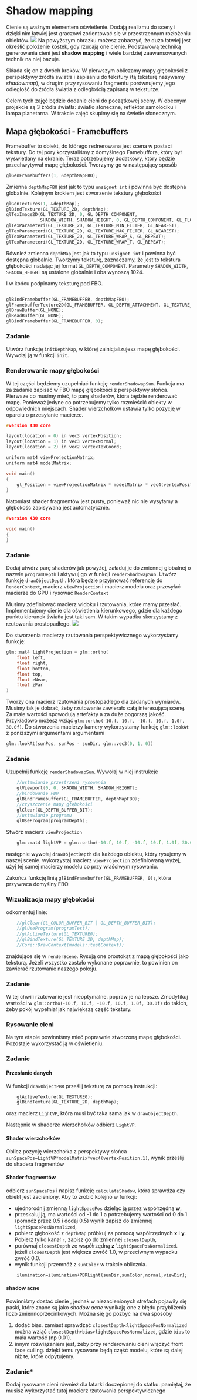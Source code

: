 # Shadow mapping
Cienie są ważnym elementem oświetlenie. Dodają realizmu do sceny i dzięki nim łatwiej jest graczowi zorientować się w przestrzennym rozłożeniu obiektów. 
![](./img/shadows1.bmp)
Na powyższym obrazku możesz zobaczyć, że dużo łatwiej jest okreśłić położenie kostek, gdy rzucają one cienie. Podstawową techniką generowania cieni jest **shadow mapping** i wiele bardziej zaawansowanych technik na niej bazuje. 

Składa się on z dwóch kroków. W pierwszym obliczamy mapy głębokości z perspektywy źródła światła i zapisaniu do tekstury (tą teksturę nazywamy *shadowmap*), w drugim przy rysowaniu fragmentu porównujemy jego odległość do źródła światła z odległością zapisaną w teksturze. 

Celem tych zajęć będzie dodanie cieni do początkowej sceny. W obecnym projekcie są 3 źródła światła: światło słoneczne, reflektor samolociku i lampa planetarna. W trakcie zajęć skupimy się na świetle słonecznym. 

## Mapa głębokości - Framebuffers
Framebuffer to obiekt, do którego rednerowana jest scena w postaci tekstury. Do tej pory korzystaliśmy z domyślnego Famebuffora, który był wyświetlany na ekranie. Teraz potrzebujemy dodatkowy, który będzie przechwytywał mapę głębokości. Tworzymy go w następujący sposób

```C++
glGenFramebuffers(1, &depthMapFBO);  
```
Zmienna `depthMapFBO` jest jak to typu `unsignet int` i powinna być dostępna globalnie. Kolejnym krokiem jest stworzenie tekstury głębokości
```C++
glGenTextures(1, &depthMap);
glBindTexture(GL_TEXTURE_2D, depthMap);
glTexImage2D(GL_TEXTURE_2D, 0, GL_DEPTH_COMPONENT, 
             SHADOW_WIDTH, SHADOW_HEIGHT, 0, GL_DEPTH_COMPONENT, GL_FLOAT, NULL);
glTexParameteri(GL_TEXTURE_2D, GL_TEXTURE_MIN_FILTER, GL_NEAREST);
glTexParameteri(GL_TEXTURE_2D, GL_TEXTURE_MAG_FILTER, GL_NEAREST);
glTexParameteri(GL_TEXTURE_2D, GL_TEXTURE_WRAP_S, GL_REPEAT); 
glTexParameteri(GL_TEXTURE_2D, GL_TEXTURE_WRAP_T, GL_REPEAT);  
```
Również zmienna `depthMap` jest jak to typu `unsignet int` i powinna być dostępna globalnie. 
Tworzymy teksturę, zaznaczamy, że jest to tekstura głębokości nadając jej format `GL_DEPTH_COMPONENT`. Parametry `SHADOW_WIDTH`, `SHADOW_HEIGHT` są ustalone globalnie i oba wynoszą 1024.

I w końcu podpinamy teksturę pod FBO. 
```C++

glBindFramebuffer(GL_FRAMEBUFFER, depthMapFBO);
glFramebufferTexture2D(GL_FRAMEBUFFER, GL_DEPTH_ATTACHMENT, GL_TEXTURE_2D, depthMap, 0);
glDrawBuffer(GL_NONE);
glReadBuffer(GL_NONE);
glBindFramebuffer(GL_FRAMEBUFFER, 0);  
```

### Zadanie 
Utwórz funkcję `initDepthMap`, w której zainicjalizujesz mapę głębokości. Wywołaj ją w funkcji `init`.  

### Renderowanie mapy głębokości

W tej części będziemy uzupełniać funkcję `renderShadowapSun`. Funkcja ma za zadanie zapisać w FBO mapę głębokości z perspektywy słońca. 
Pierwsze co musimy mieć, to parę shaderów, która będzie renderować mapę. Ponieważ jedyne co potrzebujemy tylko rozmieścić obiekty w odpowiednich miejscach.
Shader wierzchołków ustawia tylko pozycję w oparciu o przesyłanie macierze.
```C++
#version 430 core

layout(location = 0) in vec3 vertexPosition;
layout(location = 1) in vec3 vertexNormal;
layout(location = 2) in vec2 vertexTexCoord;

uniform mat4 viewProjectionMatrix;
uniform mat4 modelMatrix;

void main()
{
	gl_Position = viewProjectionMatrix * modelMatrix * vec4(vertexPosition, 1.0);
}
```
Natomiast shader fragmentów jest pusty, ponieważ nic nie wysyłamy a głębokość zapisywana jest automatycznie.
```C++
#version 430 core

void main()
{             
}  
```
### Zadanie
Dodaj utwórz parę shaderów jak powyżej, załaduj je do zmiennej globalnej o nazwie `programDepth` i aktywuj go w funkcji `renderShadowapSun`. Utwórz funkcję `drawObjectDepth`. która będzie przyjmować referencję do `RenderContext`, macierz `viewProjection` i macierz modelu oraz przesyłać macierze do GPU i rysować `RenderContext` 

Musimy zdefiniować macierz widoku i rzutowania, które mamy przesłać. Implementujemy cienie dla oświetlenia kierunkowego, gdzie dla każdego punktu kierunek światła jest taki sam. W takim wypadku skorzystamy z rzutowania prostopadłego. 
![](./img/shadow_mapping_projection.png)

Do stworzenia macierzy rzutowania perspektywicznego wykorzystamy funkcję:
```C++
glm::mat4 lightProjection = glm::ortho(
	float left,
	float right,
	float bottom,
	float top,
	float zNear,
	float zFar
)
```
Tworzy ona macierz rzutowania prostopadłego dla zadanych wymiarów. Musimy tak je dobrać, żeby rzutowanie zawierało całą interesującą scenę. Za małe wartości spowodują artefakty a za duże pogorszą jakość. Przykładowo możesz wziąć `glm::ortho(-10.f, 10.f, -10.f, 10.f, 1.0f, 30.0f)`.
Do stworzenia macierzy kamery wykorzystamy funkcję `glm::lookAt` z poniższymi argumentami argumentami
```C++
glm::lookAt(sunPos, sunPos - sunDir, glm::vec3(0, 1, 0))
```
### Zadanie 
Uzupełnij funkcję `renderShadowapSun`. Wywołaj w niej instrukcje
```C++
	//ustawianie przestrzeni rysowania 
	glViewport(0, 0, SHADOW_WIDTH, SHADOW_HEIGHT);
	//bindowanie FBO
	glBindFramebuffer(GL_FRAMEBUFFER, depthMapFBO);
	//czyszczenie mapy głębokości 
	glClear(GL_DEPTH_BUFFER_BIT);
	//ustawianie programu
	glUseProgram(programDepth);
```
Stwórz macierz `viewProjection`
```C++
	glm::mat4 lightVP = glm::ortho(-10.f, 10.f, -10.f, 10.f, 1.0f, 30.0f) * glm::lookAt(sunPos, sunPos - sunDir, glm::vec3(0, 1, 0));
```
następnie wywołaj `drawObjectDepth` dla każdego obiektu, który rysujemy w naszej scenie. wykorzystaj macierz `viewProjection` zdefiniowaną wyżej, użyj tej samej macierzy modelu co przy właściwym rysowaniu.

Zakończ funkcję linią `glBindFramebuffer(GL_FRAMEBUFFER, 0);`, która przywraca domyślny FBO.

### Wizualizacja mapy głębokości
odkomentuj linie:
```C++
	//glClear(GL_COLOR_BUFFER_BIT | GL_DEPTH_BUFFER_BIT);
	//glUseProgram(programTest);
	//glActiveTexture(GL_TEXTURE0);
	//glBindTexture(GL_TEXTURE_2D, depthMap);
	//Core::DrawContext(models::testContext);
```
znajdujące się w `renderScene`. Rysują one prostokąt z mapą głębokości jako teksturą. Jeżeli wszystko zostało wykonane poprawnie, to powinien on zawierać rzutowanie naszego pokoju. 

### Zadanie 
W tej chwili rzutowanie jest nieoptymalne. popraw je na lepsze. Zmodyfikuj wartości w `glm::ortho(-10.f, 10.f, -10.f, 10.f, 1.0f, 30.0f)` do takich, żeby pokój wypełniał jak największą część tekstury.

### Rysowanie cieni
Na tym etapie powinniśmy mieć poprawnie stworzoną mapę głębokości. Pozostaje wykorzystać ją w oświetleniu. 
### Zadanie
#### Przesłanie danych
W funkcji `drawObjectPBR` prześlij teksturę za pomocą instrukcji:
```C++
	glActiveTexture(GL_TEXTURE0);
	glBindTexture(GL_TEXTURE_2D, depthMap);
```
oraz macierz `LightVP`, która musi być taka sama jak w `drawObjectDepth`.

Następnie w shaderze wierzchołków odbierz `LightVP`. 

#### Shader wierzchołków
Oblicz pozycję wierzchołka z perspektywy słońca  `sunSpacePos=LightVP*modelMatrix*vec4(vertexPosition,1)`, wynik prześlij do shadera fragmentów
#### Shader fragmentów
odbierz `sunSpacePos` i napisz funkcję `calculateShadow`, która sprawdza czy obiekt jest zacieniony. Aby to zrobić kolejno w funkcji:
* ujednorodnij zmienną `lightSpacePos` dzieląc ją przez współrzędną **w**,
* przeskaluj ją, ma wartości od -1 do 1 a potrzebujemy wartości od 0 do 1 (pomnóż przez 0.5 i dodaj 0.5) wynik zapisz do zmiennej `lightSpacePosNormalized`,
* pobierz głębokość z `depthMap` próbkuj za pomocą współrzędnych **x** i **y**. Pobierz tylko kanał `r`, zapisz go do zmiennej  `closestDepth`,
* porównaj `closestDepth` ze współrzędną **z** `lightSpacePosNormalized`. jeżeli  `closestDepth` jest większa zwróć 1.0, w przeciwnym wypadku zwróć 0.0.
* wynik funkcji przemnóż z `sunColor` w trakcie oblicznia.
```
	ilumination=ilumination+PBRLight(sunDir,sunColor,normal,viewDir);
```
#### shadow acne
Powinniśmy dostać cienie , jednak w niezacienionych strefach pojawiły się paski, które znane są jako *shadow acne* wynikają one z błędu przybliżenia liczb zmiennoprzecinkowych. Można się go pozbyć na dwa sposoby 
1. dodać bias. zamiast sprawdzać `closestDepth<lightSpacePosNormalized` można wziąć `closestDepth+bias>lightSpacePosNormalized`, gdzie `bias` to mała wartość (np 0.01).
2. innym rozwiązaniem jest, żeby przy renderowaniu cieni włączyć front face culling. dzięki temu rysowane będą część modelu, które są dalej niż te, które odpytujemy. 

### Zadanie*
Dodaj rysowane cieni również dla latarki doczepionej do statku. pamiętaj, że musisz wykorzystać tutaj macierz rzutowania perspektywicznego
